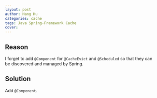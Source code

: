```yaml
---
layout: post
author: Hang Hu
categories: cache
tags: Java Spring-Framework Cache 
cover: 
---
```


## Reason

I forget to add `@Component` for `@CacheEvict` and  `@Scheduled` so that they can be discovered and managed by Spring.

## Solution

Add `@Component`.
